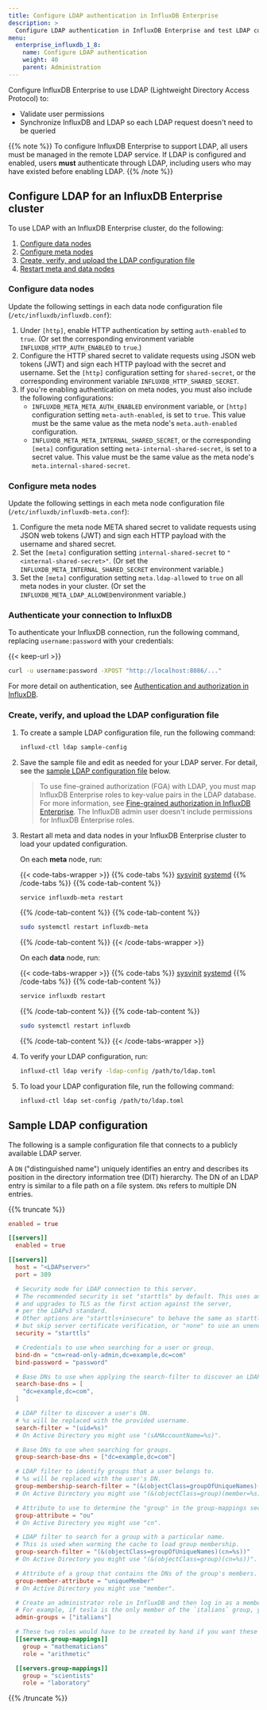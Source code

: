 ```yaml
---
title: Configure LDAP authentication in InfluxDB Enterprise
description: >
  Configure LDAP authentication in InfluxDB Enterprise and test LDAP connectivity.
menu:
  enterprise_influxdb_1_8:
    name: Configure LDAP authentication
    weight: 40
    parent: Administration
---
```


Configure InfluxDB Enterprise to use LDAP (Lightweight Directory Access Protocol) to:

- Validate user permissions
- Synchronize InfluxDB and LDAP so each LDAP request doesn't need to be queried

{{% note %}}
To configure InfluxDB Enterprise to support LDAP, all users must be managed in the remote LDAP service.
If LDAP is configured and enabled, users **must** authenticate through LDAP, including users who may have existed before enabling LDAP.
{{% /note %}}

## Configure LDAP for an InfluxDB Enterprise cluster

To use LDAP with an InfluxDB Enterprise cluster, do the following:

1. [Configure data nodes](#configure-data-nodes)
2. [Configure meta nodes](#configure-meta-nodes)
3. [Create, verify, and upload the LDAP configuration file](#create-verify-and-upload-the-ldap-configuration-file)
4. [Restart meta and data nodes](#restart-meta-and-data-nodes)

### Configure data nodes

Update the following settings in each data node configuration file (`/etc/influxdb/influxdb.conf`):

1. Under `[http]`, enable HTTP authentication by setting `auth-enabled` to `true`.
   (Or set the corresponding environment variable `INFLUXDB_HTTP_AUTH_ENABLED` to `true`.)
2. Configure the HTTP shared secret to validate requests using JSON web tokens (JWT) and sign each HTTP payload with the secret and username.
   Set the `[http]` configuration setting for `shared-secret`, or the corresponding environment variable `INFLUXDB_HTTP_SHARED_SECRET`.
3. If you're enabling authentication on meta nodes, you must also include the following configurations:
   - `INFLUXDB_META_META_AUTH_ENABLED` environment variable, or `[http]` configuration setting `meta-auth-enabled`, is set to `true`.
     This value must be the same value as the meta node's `meta.auth-enabled` configuration.
   - `INFLUXDB_META_META_INTERNAL_SHARED_SECRET`,
     or the corresponding `[meta]` configuration setting `meta-internal-shared-secret`,
     is set to a secret value.
     This value must be the same value as the meta node's `meta.internal-shared-secret`.

### Configure meta nodes

Update the following settings in each meta node configuration file (`/etc/influxdb/influxdb-meta.conf`):

1. Configure the meta node META shared secret to validate requests using JSON web tokens (JWT) and sign each HTTP payload with the username and shared secret.
2. Set the `[meta]` configuration setting `internal-shared-secret` to `"<internal-shared-secret>"`.
   (Or set the `INFLUXDB_META_INTERNAL_SHARED_SECRET` environment variable.)
3. Set the `[meta]` configuration setting `meta.ldap-allowed` to `true` on all meta nodes in your cluster.
   (Or set the `INFLUXDB_META_LDAP_ALLOWED`environment variable.)

### Authenticate your connection to InfluxDB

To authenticate your InfluxDB connection, run the following command, replacing `username:password` with your credentials:

{{< keep-url >}}
```bash
curl -u username:password -XPOST "http://localhost:8086/..."
```

For more detail on authentication, see [Authentication and authorization in InfluxDB](/influxdb/v1.8/administration/authentication_and_authorization/).

### Create, verify, and upload the LDAP configuration file

1. To create a sample LDAP configuration file, run the following command:

    ```bash
    influxd-ctl ldap sample-config
    ```

2. Save the sample file and edit as needed for your LDAP server.
   For detail, see the [sample LDAP configuration file](#sample-ldap-configuration) below.

    > To use fine-grained authorization (FGA) with LDAP, you must map InfluxDB Enterprise roles to key-value pairs in the LDAP database.
    For more information, see [Fine-grained authorization in InfluxDB Enterprise](/enterprise_influxdb/v1.8/guides/fine-grained-authorization/).
    The InfluxDB admin user doesn't include permissions for InfluxDB Enterprise roles.

3. Restart all meta and data nodes in your InfluxDB Enterprise cluster to load your updated configuration.

   On each **meta** node, run:

   {{< code-tabs-wrapper >}}
   {{% code-tabs %}}
   [sysvinit](#)
   [systemd](#)
   {{% /code-tabs %}}
   {{% code-tab-content %}}
   ```sh
   service influxdb-meta restart
   ```
   {{% /code-tab-content %}}
   {{% code-tab-content %}}
   ```sh
   sudo systemctl restart influxdb-meta
   ```
   {{% /code-tab-content %}}
   {{< /code-tabs-wrapper >}}

   On each **data** node, run:

   {{< code-tabs-wrapper >}}
   {{% code-tabs %}}
   [sysvinit](#)
   [systemd](#)
   {{% /code-tabs %}}
   {{% code-tab-content %}}
   ```sh
   service influxdb restart
   ```
   {{% /code-tab-content %}}
   {{% code-tab-content %}}
   ```sh
   sudo systemctl restart influxdb
   ```
   {{% /code-tab-content %}}
   {{< /code-tabs-wrapper >}}


4. To verify your LDAP configuration, run:

    ```bash
    influxd-ctl ldap verify -ldap-config /path/to/ldap.toml
    ```

5. To load your LDAP configuration file, run the following command:

    ```bash
    influxd-ctl ldap set-config /path/to/ldap.toml
    ```


## Sample LDAP configuration

The following is a sample configuration file that connects to a publicly available LDAP server.

A `DN` ("distinguished name") uniquely identifies an entry and describes its position in the directory information tree (DIT) hierarchy.
The DN of an LDAP entry is similar to a file path on a file system.
`DNs` refers to multiple DN entries.

{{% truncate %}}
```toml
enabled = true

[[servers]]
  enabled = true

[[servers]]
  host = "<LDAPserver>"
  port = 389

  # Security mode for LDAP connection to this server.
  # The recommended security is set "starttls" by default. This uses an initial unencrypted connection
  # and upgrades to TLS as the first action against the server,
  # per the LDAPv3 standard.
  # Other options are "starttls+insecure" to behave the same as starttls
  # but skip server certificate verification, or "none" to use an unencrypted connection.
  security = "starttls"

  # Credentials to use when searching for a user or group.
  bind-dn = "cn=read-only-admin,dc=example,dc=com"
  bind-password = "password"

  # Base DNs to use when applying the search-filter to discover an LDAP user.
  search-base-dns = [
    "dc=example,dc=com",
  ]

  # LDAP filter to discover a user's DN.
  # %s will be replaced with the provided username.
  search-filter = "(uid=%s)"
  # On Active Directory you might use "(sAMAccountName=%s)".

  # Base DNs to use when searching for groups.
  group-search-base-dns = ["dc=example,dc=com"]

  # LDAP filter to identify groups that a user belongs to.
  # %s will be replaced with the user's DN.
  group-membership-search-filter = "(&(objectClass=groupOfUniqueNames)(uniqueMember=%s))"
  # On Active Directory you might use "(&(objectClass=group)(member=%s))".

  # Attribute to use to determine the "group" in the group-mappings section.
  group-attribute = "ou"
  # On Active Directory you might use "cn".

  # LDAP filter to search for a group with a particular name.
  # This is used when warming the cache to load group membership.
  group-search-filter = "(&(objectClass=groupOfUniqueNames)(cn=%s))"
  # On Active Directory you might use "(&(objectClass=group)(cn=%s))".

  # Attribute of a group that contains the DNs of the group's members.
  group-member-attribute = "uniqueMember"
  # On Active Directory you might use "member".

  # Create an administrator role in InfluxDB and then log in as a member of the admin LDAP group. Only members of a group with the administrator role can complete admin tasks.
  # For example, if tesla is the only member of the `italians` group, you must log in as tesla/password.
  admin-groups = ["italians"]

  # These two roles would have to be created by hand if you want these LDAP group memberships to do anything.
  [[servers.group-mappings]]
    group = "mathematicians"
    role = "arithmetic"

  [[servers.group-mappings]]
    group = "scientists"
    role = "laboratory"

```
{{% /truncate %}}
